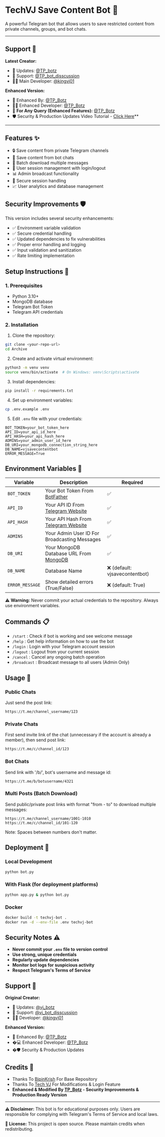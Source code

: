 # TechVJ Save Content Bot 🤖

A powerful Telegram bot that allows users to save restricted content from private channels, groups, and bot chats.

---
## Support 💬

**Latest Creator:**
- 📢 Updates: [@TP_botz](https://t.me/TP_Botz)
- 💬 Support: [@TP_bot_disscussion](https://t.me/TP_Botz)
- 👨‍💻 Main Developer: [@kingvj01](https://t.me/kingvj01)

**Enhanced Version:**
- 🔧 Enhanced By: [@TP_Botz](https://t.me/TP_Botz)
- 👨‍💻 Enhanced Developer: [@TP_Botz](https://t.me/TP_Botz)
- 💬 **For Any Query (Enhanced Features):** [@TP_Botz](https://t.me/TP_Botz)
- 🛡️ Security & Production Updates Video Tutorial - [Click Here](https://youtu.be/BFEvSX5vIMg)**

---

## Features ✨

- 🔒 Save content from private Telegram channels
- 🤖 Save content from bot chats
- 📁 Batch download multiple messages
- 👤 User session management with login/logout
- 📊 Admin broadcast functionality
- 🔐 Secure session handling
- 📈 User analytics and database management

## Security Improvements 🛡️

This version includes several security enhancements:
- ✅ Environment variable validation
- ✅ Secure credential handling
- ✅ Updated dependencies to fix vulnerabilities
- ✅ Proper error handling and logging
- ✅ Input validation and sanitization
- ✅ Rate limiting implementation

## Setup Instructions 🚀

### 1. Prerequisites
- Python 3.10+
- MongoDB database
- Telegram Bot Token
- Telegram API credentials

### 2. Installation

1. Clone the repository:
```bash
git clone <your-repo-url>
cd Archive
```

2. Create and activate virtual environment:
```bash
python3 -m venv venv
source venv/bin/activate  # On Windows: venv\Scripts\activate
```

3. Install dependencies:
```bash
pip install -r requirements.txt
```

4. Set up environment variables:
```bash
cp .env.example .env
```

5. Edit `.env` file with your credentials:
```env
BOT_TOKEN=your_bot_token_here
API_ID=your_api_id_here
API_HASH=your_api_hash_here
ADMINS=your_admin_user_id_here
DB_URI=your_mongodb_connection_string_here
DB_NAME=vjsavecontentbot
ERROR_MESSAGE=True
```

## Environment Variables 🔧

| Variable | Description | Required |
|----------|-------------|----------|
| `BOT_TOKEN` | Your Bot Token From [BotFather](https://telegram.me/BotFather) | ✅ |
| `API_ID` | Your API ID From [Telegram Website](https://my.telegram.org) | ✅ |
| `API_HASH` | Your API Hash From [Telegram Website](https://my.telegram.org) | ✅ |
| `ADMINS` | Your Admin User ID For Broadcasting Messages | ✅ |
| `DB_URI` | Your MongoDB Database URL From [MongoDB](https://mongodb.com) | ✅ |
| `DB_NAME` | Database Name | ❌ (default: vjsavecontentbot) |
| `ERROR_MESSAGE` | Show detailed errors (True/False) | ❌ (default: True) |

⚠️ **Warning:** Never commit your actual credentials to the repository. Always use environment variables.

## Commands 📋

- `/start` : Check if bot is working and see welcome message
- `/help` : Get help information on how to use the bot
- `/login` : Login with your Telegram account session 
- `/logout` : Logout from your current session 
- `/cancel` : Cancel any ongoing batch operation
- `/broadcast` : Broadcast message to all users (Admin Only)

## Usage 📖

### Public Chats
Just send the post link:
```
https://t.me/channel_username/123
```

### Private Chats
First send invite link of the chat (unnecessary if the account is already a member), then send post link:
```
https://t.me/c/channel_id/123
```

### Bot Chats
Send link with '/b/', bot's username and message id:
```
https://t.me/b/botusername/4321
```

### Multi Posts (Batch Download)
Send public/private post links with format "from - to" to download multiple messages:
```
https://t.me/channel_username/1001-1010
https://t.me/c/channel_id/101-120
```
Note: Spaces between numbers don't matter.

## Deployment 🚀

### Local Development
```bash
python bot.py
```

### With Flask (for deployment platforms)
```bash
python app.py & python bot.py
```

### Docker
```bash
docker build -t techvj-bot .
docker run -d --env-file .env techvj-bot
```

## Security Notes ⚠️

- **Never commit your `.env` file to version control**
- **Use strong, unique credentials**
- **Regularly update dependencies**
- **Monitor bot logs for suspicious activity**
- **Respect Telegram's Terms of Service**

## Support 💬

**Original Creator:**
- 📢 Updates: [@vj_botz](https://t.me/vj_botz)
- 💬 Support: [@vj_bot_disscussion](https://t.me/vj_bot_disscussion)
- 👨‍💻 Developer: [@kingvj01](https://t.me/kingvj01)

**Enhanced Version:**
- 🔧 Enhanced By: [@TP_Botz](https://t.me/TP_Botz)
- �‍💻 Enhanced Developer: [@TP_Botz](https://t.me/TP_Botz)
- �🛡️ Security & Production Updates

## Credits 🙏

- Thanks To [BipinKrish](https://github.com/bipinkrish) For Base Repository
- Thanks To [Tech VJ](https://telegram.dog/Kingvj01) For Modifications & Login Feature  
- **Enhanced & Modified By [TP_Botz](https://t.me/TP_Botz) - Security Improvements & Production Ready Version**

---

**⚠️ Disclaimer:** This bot is for educational purposes only. Users are responsible for complying with Telegram's Terms of Service and local laws.

**📝 License:** This project is open source. Please maintain credits when redistributing.
